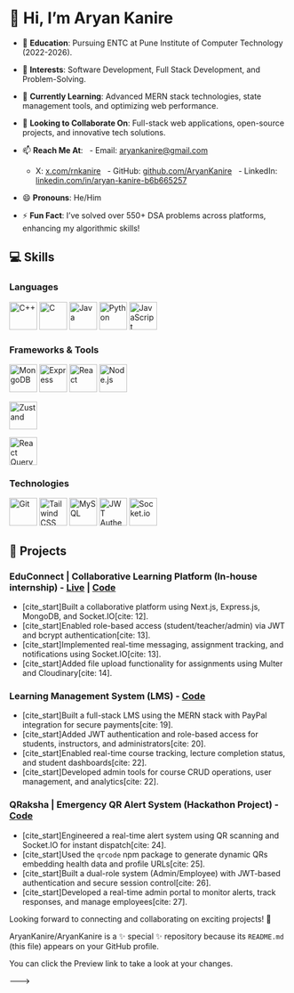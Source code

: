 # 👋 Hi, I’m Aryan Kanire



- 🌟 **Education**: Pursuing ENTC at Pune Institute of Computer Technology (2022-2026).

- 👀 **Interests**: Software Development, Full Stack Development, and Problem-Solving.

- 🌱 **Currently Learning**: Advanced MERN stack technologies, state management tools, and optimizing web performance.

- 💞️ **Looking to Collaborate On**: Full-stack web applications, open-source projects, and innovative tech solutions.

- 📫 **Reach Me At**:
  - Email: [aryankanire@gmail.com](mailto:aryankanire@gmail.com)
  - X: [x.com/rnkanire](https://x.com/rnkanire)
  - GitHub: [github.com/AryanKanire](https://github.com/AryanKanire)
  - LinkedIn: [linkedin.com/in/aryan-kanire-b6b665257](https://www.linkedin.com/in/aryan-kanire-b6b665257)

- 😄 **Pronouns**: He/Him

- ⚡ **Fun Fact**: I’ve solved over 550+ DSA problems across platforms, enhancing my algorithmic skills!

## 💻 Skills



### **Languages**

<p>

  <img src="https://img.icons8.com/color/48/000000/c-plus-plus-logo.png" alt="C++" width="50"/> 

  <img src="https://img.icons8.com/color/48/000000/c-programming.png" alt="C" width="50"/> 

  <img src="https://img.icons8.com/color/48/000000/java-coffee-cup-logo--v1.png" alt="Java" width="50"/> 

  <img src="https://img.icons8.com/color/48/000000/python.png" alt="Python" width="50"/> 

  <img src="https://img.icons8.com/color/48/000000/javascript--v1.png" alt="JavaScript" width="50"/>

</p>



### **Frameworks & Tools**

<p>

  <img src="https://img.icons8.com/color/48/000000/mongodb.png" alt="MongoDB" width="50"/> 

  <img src="https://img.icons8.com/ios-filled/50/000000/express-js.png" alt="Express" width="50"/>

  <img src="https://img.icons8.com/color/48/000000/react-native.png" alt="React" width="50"/> 

  <img src="https://img.icons8.com/color/48/000000/nodejs.png" alt="Node.js" width="50"/> 

  <img src="https://img.icons8.com/external-tal-revivo-shadow-tal-revivo/48/000000/external-redux-an-open-source-javascript-library-for-managing-application-state-logo-shadow-tal-revivo.png" alt="Zustand" width="50"/> <!-- Substitute Redux for Zustand -->

  <img src="https://img.icons8.com/color/48/000000/graphql.png" alt="React Query" width="50"/> <!-- React Query does not have an official logo -->

</p>



### **Technologies**

<p>

  <img src="https://img.icons8.com/color/48/000000/git.png" alt="Git" width="50"/> 

  <img src="https://img.icons8.com/color/48/000000/tailwindcss.png" alt="Tailwind CSS" width="50"/> 

  <img src="https://img.icons8.com/ios-filled/50/000000/mysql-logo.png" alt="MySQL" width="50"/> 

  <img src="https://img.icons8.com/external-tal-revivo-shadow-tal-revivo/48/000000/external-json-web-token-an-open-standard-used-for-sharing-security-information-between-parties-logo-shadow-tal-revivo.png" alt="JWT Authentication" width="50"/> 

  <img src="https://img.icons8.com/external-tal-revivo-filled-tal-revivo/48/000000/external-socket-io-an-open-source-web-socket-library-filled-tal-revivo.png" alt="Socket.io" width="50"/>

</p>



## 🚀 Projects
### EduConnect | Collaborative Learning Platform (In-house internship) - [Live](https://edu-connect-frontend.vercel.app/) | [Code](https://github.com/AryanKanire/EduConnect-Collaborative-Learning-Platform)
- [cite_start]Built a collaborative platform using Next.js, Express.js, MongoDB, and Socket.IO[cite: 12].
- [cite_start]Enabled role-based access (student/teacher/admin) via JWT and bcrypt authentication[cite: 13].
- [cite_start]Implemented real-time messaging, assignment tracking, and notifications using Socket.IO[cite: 13].
- [cite_start]Added file upload functionality for assignments using Multer and Cloudinary[cite: 14].

### Learning Management System (LMS) - [Code](https://github.com/AryanKanire/LMS-Management)
- [cite_start]Built a full-stack LMS using the MERN stack with PayPal integration for secure payments[cite: 19].
- [cite_start]Added JWT authentication and role-based access for students, instructors, and administrators[cite: 20].
- [cite_start]Enabled real-time course tracking, lecture completion status, and student dashboards[cite: 22].
- [cite_start]Developed admin tools for course CRUD operations, user management, and analytics[cite: 22].

### QRaksha | Emergency QR Alert System (Hackathon Project) - [Code](https://github.com/AryanKanire/QRaksha-Emergency-QR-Alert-System)
- [cite_start]Engineered a real-time alert system using QR scanning and Socket.IO for instant dispatch[cite: 24].
- [cite_start]Used the `qrcode` npm package to generate dynamic QRs embedding health data and profile URLs[cite: 25].
- [cite_start]Built a dual-role system (Admin/Employee) with JWT-based authentication and secure session control[cite: 26].
- [cite_start]Developed a real-time admin portal to monitor alerts, track responses, and manage employees[cite: 27].




Looking forward to connecting and collaborating on exciting projects! 🚀



AryanKanire/AryanKanire is a ✨ special ✨ repository because its `README.md` (this file) appears on your GitHub profile.

You can click the Preview link to take a look at your changes.

--->

